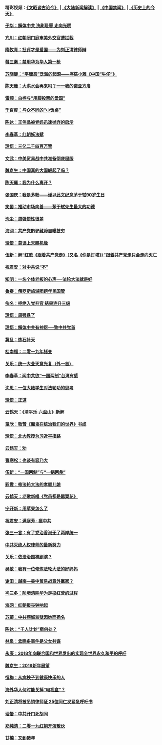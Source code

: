 #### 精彩视频：[《文昭谈古论今》](https://github.com/gfw-breaker/wenzhao/blob/master/README.md?t=01180331) | [《大陆新闻解读》](https://github.com/gfw-breaker/ntdtv-comedy/blob/master/README.md?t=01180331) | [《中国禁闻》](https://github.com/gfw-breaker/ntdtv-news/blob/master/README.md?t=01180331) | [《历史上的今天》](https://github.com/gfw-breaker/today-in-history/blob/master/README.md?t=01180331) 

#### [子华：解体中共 洗刷耻辱 走向光明](../pages/nsc993/n10984019.md?t=01180331) 

#### [亢川：红朝闭门庭审美外交官遭拦截](../pages/nsc993/n10984050.md?t=01180331) 

#### [隋牧青：批评才是爱国——为刘正清律师辩](../pages/nsc993/n10983057.md?t=01180331) 

#### [蒋三秦：禁用华为华人第一枪](../pages/nsc993/n10982973.md?t=01180331) 

#### [苏晓康：“平庸恶”泛滥的起源——序陈小雅《中国“牛仔”》](../pages/nsc993/n10982008.md?t=01180331) 

#### [陈天庸：大洪水会再来吗？一一我的诺亚方舟](../pages/nsc993/n10981086.md?t=01180331) 

#### [雷颐：白桦与“用脚投票的爱国”](../pages/nsc993/n10981048.md?t=01180331) 

#### [千百度：与众不同的“小饭桌”](../pages/nsc993/n10978639.md?t=01180331) 

#### [陈达：王伟晶被党妈迅速抛弃的启示](../pages/nsc993/n10976450.md?t=01180331) 

#### [李春草：红朝妖法赋](../pages/nsc993/n10976387.md?t=01180331) 

#### [理悟：三亿二千四百万赞](../pages/nsc993/n10975966.md?t=01180331) 

#### [文武：中美贸易战中共准备彻底屈服](../pages/nsc993/n10974571.md?t=01180331) 

#### [魏京生：中国真的大国崛起了吗？](../pages/nsc993/n10974530.md?t=01180331) 

#### [陈天庸：我为什么离开？](../pages/nsc993/n10974493.md?t=01180331) 

#### [张国庆：我是茅粉——谨以此文纪念茅于轼90岁生日](../pages/nsc993/n10974477.md?t=01180331) 

#### [笑蜀：推动市场向善——茅于轼先生最大的功德](../pages/nsc993/n10974451.md?t=01180331) 

#### [洗尘：周强悟性很差](../pages/nsc993/n10973701.md?t=01180331) 

#### [海网：共产党黔驴藏蹄自曝技穷](../pages/nsc993/n10969562.md?t=01180331) 

#### [理悟：莫误上天赐机缘](../pages/nsc993/n10969514.md?t=01180331) 

#### [伍新：解“红歌《跟着共产党走》（又名《你是灯塔》）”跟着共产党走只会走向灭亡](../pages/nsc993/n10969074.md?t=01180331) 

#### [祝君安：对中共说“不”](../pages/nsc993/n10968464.md?t=01180331) 

#### [知明：一名个体老板的心声──法轮大法就是好](../pages/nsc993/n10967473.md?t=01180331) 

#### [鲁泰：俄罗斯旅游团跨年民国赞](../pages/nsc993/n10967035.md?t=01180331) 

#### [佚名：拒绝入党升官  结果连升三级](../pages/nsc993/n10965069.md?t=01180331) 

#### [理悟：周强悬了](../pages/nsc993/n10965044.md?t=01180331) 

#### [理悟：解体中共有神帮──致中共党首](../pages/nsc993/n10963824.md?t=01180331) 

#### [冀旦：炼石补天](../pages/nsc993/n10963818.md?t=01180331) 

#### [桂南福：二零一九年猪变](../pages/nsc993/n10963774.md?t=01180331) 

#### [关乐：统一大业天意光复（外一首）](../pages/nsc993/n10963765.md?t=01180331) 

#### [李春草：闻中共欲“一国两制”台湾有感](../pages/nsc993/n10963761.md?t=01180331) 

#### [沈思：一位大陆学生对法轮功的思考](../pages/nsc993/n10960706.md?t=01180331) 

#### [理悟：正道](../pages/nsc993/n10960529.md?t=01180331) 

#### [云鹤天：《清平乐‧六盘山》新解](../pages/nsc993/n10959258.md?t=01180331) 

#### [童欣：敬赞《魔鬼在统治我们的世界》书成](../pages/nsc993/n10959244.md?t=01180331) 

#### [理悟：北大教授为习近平指路](../pages/nsc993/n10959234.md?t=01180331) 

#### [云鹤天：劝](../pages/nsc993/n10959226.md?t=01180331) 

#### [曹寒松：也谈有容乃大](../pages/nsc993/n10959191.md?t=01180331) 

#### [伍新：“一国两制”与“一锅两彘”](../pages/nsc993/n10958297.md?t=01180331) 

#### [彩霞：修法轮大法的孝顺儿媳](../pages/nsc993/n10958333.md?t=01180331) 

#### [云鹤天：老歌新唱《党员都是罂粟花》](../pages/nsc993/n10958225.md?t=01180331) 

#### [宁开新：用苹果怎么了](../pages/nsc993/n10955962.md?t=01180331) 

#### [祝君安：满庭芳 · 瘟中共](../pages/nsc993/n10955949.md?t=01180331) 

#### [张三一言：有了党治香港无了两岸统一](../pages/nsc993/n10955943.md?t=01180331) 

#### [中共灭绝人权律师的最新努力](../pages/nsc993/n10954725.md?t=01180331) 

#### [关乐：依法治国裸剧演？](../pages/nsc993/n10952420.md?t=01180331) 

#### [吴敏：我有一位修炼法轮大法的好妈妈](../pages/nsc993/n10952484.md?t=01180331) 

#### [谢田：越南—美中贸易战意外赢家？](../pages/nsc993/n10940351.md?t=01180331) 

#### [岑三冬：防堵清除华为是捣红营的过程](../pages/nsc993/n10952342.md?t=01180331) 

#### [海网：红朝报丧钟响起](../pages/nsc993/n10951480.md?t=01180331) 

#### [苏蒙：中共燕城监狱因她而扬名](../pages/nsc993/n10951476.md?t=01180331) 

#### [陈达：“千人计划”牵何处？](../pages/nsc993/n10951466.md?t=01180331) 

#### [林泉：孟晚舟事件是父女共谋](../pages/nsc993/n10947780.md?t=01180331) 

#### [永康：2018年向联合国和世界发出的实现全世界永久和平的呼吁](../pages/nsc993/n10947756.md?t=01180331) 

#### [魏京生：2019新年展望](../pages/nsc993/n10947691.md?t=01180331) 

#### [恒梅：从病秧子到健康快乐的人](../pages/nsc993/n10947469.md?t=01180331) 

#### [海外华人何时能关掉“电视盒”？](../pages/nsc993/n10945406.md?t=01180331) 

#### [刘正清将被吊销律师证 25位同仁发紧急呼吁书](../pages/nsc993/n10944361.md?t=01180331) 

#### [理悟：中共开门死胡同](../pages/nsc993/n10944908.md?t=01180331) 

#### [郑纯清：二零一九红朝开演散伙](../pages/nsc993/n10944905.md?t=01180331) 

#### [甘楠：又到猪年](../pages/nsc993/n10944903.md?t=01180331) 

